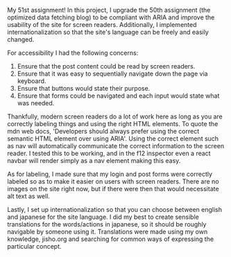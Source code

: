 My 51st assignment! In this project, I upgrade the 50th assignment (the optimized data fetching blog) to be compliant with ARIA and improve the usability of the site for screen readers. Additionally, I implemented internationalization so that the site's language can be freely and easily changed.

For accessibility I had the following concerns:  
1. Ensure that the post content could be read by screen readers.    
2. Ensure that it was easy to sequentially navigate down the page via keyboard.  
3. Ensure that buttons would state their purpose.  
4. Ensure that forms could be navigated and each input would state what was needed.  

Thankfully, modern screen readers do a lot of work here as long as you are correctly labeling things and using the right HTML elements. To quote the mdn web docs, 'Developers should always prefer using the correct semantic HTML element over using ARIA'. Using the correct element such as nav will automatically communicate the correct information to the screen reader. I tested this to be working, and in the f12 inspector even a react navbar will render simply as a nav element making this easy.  

As for labeling, I made sure that my login and post forms were correctly labeled so as to make it easier on users with screen readers. There are no images on the site right now, but if there were then that would necessitate alt text as well.

Lastly, I set up internationalization so that you can choose between english and japanese for the site language. I did my best to create sensible translations for the words/actions in japanese, so it should be roughly navigable by someone using it. Translations were made using my own knowledge, jisho.org and searching for common ways of expressing the particular concept.